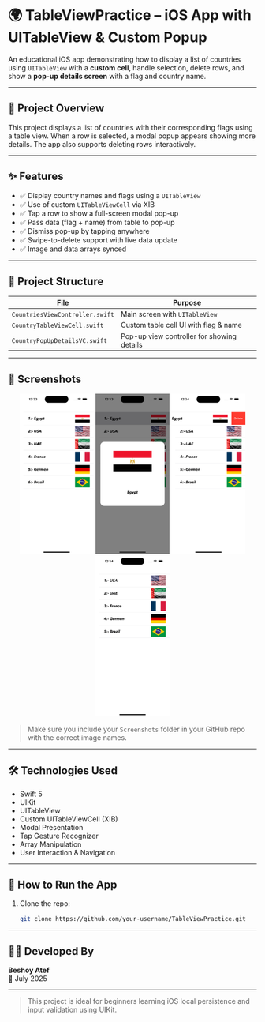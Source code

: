 # 🌍 TableViewPractice – iOS App with UITableView & Custom Popup

An educational iOS app demonstrating how to display a list of countries using `UITableView` with a **custom cell**, handle selection, delete rows, and show a **pop-up details screen** with a flag and country name.

---

## 🧠 Project Overview

This project displays a list of countries with their corresponding flags using a table view. When a row is selected, a modal popup appears showing more details. The app also supports deleting rows interactively.

---

## ✨ Features

- ✅ Display country names and flags using a `UITableView`
- ✅ Use of custom `UITableViewCell` via XIB
- ✅ Tap a row to show a full-screen modal pop-up
- ✅ Pass data (flag + name) from table to pop-up
- ✅ Dismiss pop-up by tapping anywhere
- ✅ Swipe-to-delete support with live data update
- ✅ Image and data arrays synced

---

## 📁 Project Structure

| File                          | Purpose                                      |
|------------------------------|----------------------------------------------|
| `CountriesViewController.swift` | Main screen with `UITableView`              |
| `CountryTableViewCell.swift`    | Custom table cell UI with flag & name       |
| `CountryPopUpDetailsVC.swift`  | Pop-up view controller for showing details  |

---

## 🧪 Screenshots

<p align="center">
  <img src="Screenshots/1.png" width="150"/>
  <img src="Screenshots/2.png" width="150"/>
  <img src="Screenshots/3.png" width="150"/>
  <img src="Screenshots/4.png" width="150"/>
</p>

> Make sure you include your `Screenshots` folder in your GitHub repo with the correct image names.

---

## 🛠 Technologies Used

- Swift 5
- UIKit
- UITableView
- Custom UITableViewCell (XIB)
- Modal Presentation
- Tap Gesture Recognizer
- Array Manipulation
- User Interaction & Navigation

---

## 🚀 How to Run the App

1. Clone the repo:
   ```bash
   git clone https://github.com/your-username/TableViewPractice.git

---

## 👨‍💻 Developed By

**Beshoy Atef**  
📆 July 2025

---

> This project is ideal for beginners learning iOS local persistence and input validation using UIKit.


